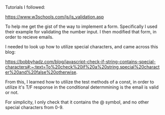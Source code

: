 Tutorials I followed:

https://www.w3schools.com/js/js_validation.asp

To help me get the gist of the way to implement a form. Specifically I used their example for validating the number
input. I then modified that form, in order to recieve emails.


I needed to look up how to utilize special characters, and came across this blog: 

https://bobbyhadz.com/blog/javascript-check-if-string-contains-special-characters#:~:text=To%20check%20if%20a%20string,special%20character%20and%20false%20otherwise.

From this, I learned how to utilize the test methods of a const, in order to utilize it's T/F response
in the conditional determmining is the email is valid or not. 

For simplicity, I only check that it contains the @ symbol, and no other special characters from 0-9.